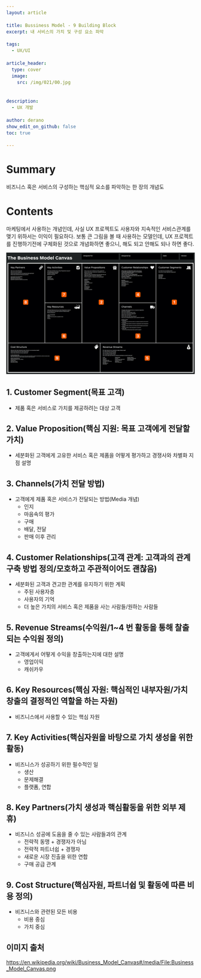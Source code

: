 ```yaml
---
layout: article

title: Bussiness Model - 9 Building Block
excerpt: 내 서비스의 가치 및 구성 요소 파악

tags: 
  - UX/UI

article_header:
  type: cover
  image:
    src: /img/021/00.jpg


description: 
  - UX 개발

author: derano
show_edit_on_github: false
toc: true

---
```

# Summary
비즈니스 혹은 서비스의 구성하는 핵심적 요소를 파악하는 한 장의 개념도
  
# Contents
마케팅에서 사용하는 개념인데, 사실 UX 프로젝트도 사용자와 지속적인 서비스관계를 맺기 위하서는 이익이 필요하다. 보통 큰 그림을 볼 때 사용하는 모델인데, UX 프로젝트를 진행하기전에 구체화된 것으로 개념화하면 좋으니, 해도 되고 안해도 되나 하면 좋다.  

![9 Building Block](/img/021/01.jpg "9 Building Block")
## 1. Customer Segment(목표 고객)
- 제품 혹은 서비스로 가치를 제공하려는 대상 고객
  
## 2. Value Proposition(핵심 지원: 목표 고객에게 전달할 가치)
- 세분화된 고객에게 고유한 서비스 혹은 제품을 어떻게 평가하고 경쟁사와 차별화 지점 설명
  
## 3. Channels(가치 전달 방법)
- 고객에게 제품 혹은 서비스가 전달되는 방법(Media 개념)
  - 인지
  - 마음속의 평가
  - 구매
  - 배달, 전달
  - 판매 이후 관리
  
## 4. Customer Relationships(고객 관계: 고객과의 관계 구축 방법 정의/모호하고 주관적이어도 괜찮음)
- 세분화된 고객과 견고한 관계를 유지하기 위한 계획
    - 주된 사용자층
    - 사용자의 기억
    - 더 높은 가치의 서비스 혹은 제품을 사는 사람들/원하는 사람들
  
## 5. Revenue Streams(수익원/1~4 번 활동을 통해 찰출되는 수익원 정의)
- 고객에게서 어떻게 수익을 창출하는지에 대한 설명
    - 영업이익
    - 캐쉬카우
  
## 6. Key Resources(핵심 자원: 핵심적인 내부자원/가치창출의 결정적인 역할을 하는 자원)
  - 비즈니스에서 사용할 수 있는 핵심 자원
  
## 7. Key Activities(핵심자원을 바탕으로 가치 생성을 위한 활동)
- 비즈니스가 성공하기 위한 필수적인 일
    - 생산
    - 문제해결
    - 플랫폼, 연합
  
## 8. Key Partners(가치 생성과 핵심활동을 위한 외부 제휴)
- 비즈니스 성공에 도움을 줄 수 있는 사람들과의 관계
    - 전략적 동맹 + 경쟁자가 아님
    - 전략적 파트너쉽 + 경쟁자
    - 새로운 시장 진출을 위한 연합
    - 구매 공급 관계
  
## 9. Cost Structure(핵심자원, 파트너쉽 및 활동에 따른 비용 정의)
- 비즈니스와 관련된 모든 비용
    - 비용 중심
    - 가치 중심
  
## 이미지 출처
https://en.wikipedia.org/wiki/Business_Model_Canvas#/media/File:Business_Model_Canvas.png